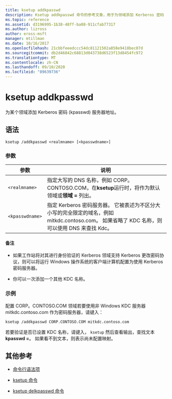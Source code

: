 ```yaml
---
title: ksetup addkpasswd
description: Ksetup addkpasswd 命令的参考文章，用于为领域添加 Kerberos 密码 (kpasswd) 服务器地址。
ms.topic: reference
ms.assetid: d3196995-1b38-48ff-ba08-911cfab77317
ms.author: lizross
author: eross-msft
manager: mtillman
ms.date: 10/16/2017
ms.openlocfilehash: 21cbbfeeedccc54dc81121502a858e9418bec07d
ms.sourcegitcommit: db2d46842c68813d043738d6523f13d8454fc972
ms.translationtype: MT
ms.contentlocale: zh-CN
ms.lasthandoff: 09/10/2020
ms.locfileid: "89639736"
---
```

# <a name="ksetup-addkpasswd"></a>ksetup addkpasswd

为某个领域添加 Kerberos 密码 (kpasswd) 服务器地址。

## <a name="syntax"></a>语法

```
ksetup /addkpasswd <realmname> [<kpasswdname>]
```

### <a name="parameters"></a>参数

| 参数 | 说明 |
| --------- | ----------- |
| `<realmname>` | 指定大写的 DNS 名称，例如 CORP。CONTOSO.COM，在**ksetup**运行时，将作为默认领域或**领域 =** 列出。 |
| `<kpasswdname>` | 指定 Kerberos 密码服务器。 它被表述为不区分大小写的完全限定的域名，例如 mitkdc.contoso.com。 如果省略了 KDC 名称，则可以使用 DNS 来查找 Kdc。 |

#### <a name="remarks"></a>备注

- 如果工作站将对其进行身份验证的 Kerberos 领域支持 Kerberos 更改密码协议，则可以将运行 Windows 操作系统的客户端计算机配置为使用 Kerberos 密码服务器。

- 你可以一次添加一个其他 KDC 名称。

### <a name="examples"></a>示例

配置 CORP。CONTOSO.COM 领域若要使用非 Windows KDC 服务器 mitkdc.contoso.com 作为密码服务器，请键入：

```
ksetup /addkpasswd CORP.CONTOSO.COM mitkdc.contoso.com
```

若要验证是否已设置 KDC 名称，请键入， `ksetup` 然后查看输出，查找文本 **kpasswd =**。 如果看不到文本，则表示尚未配置映射。

## <a name="additional-references"></a>其他参考

- [命令行语法项](command-line-syntax-key.md)

- [ksetup 命令](ksetup.md)

- [ksetup delkpasswd 命令](ksetup-delkpasswd.md)
